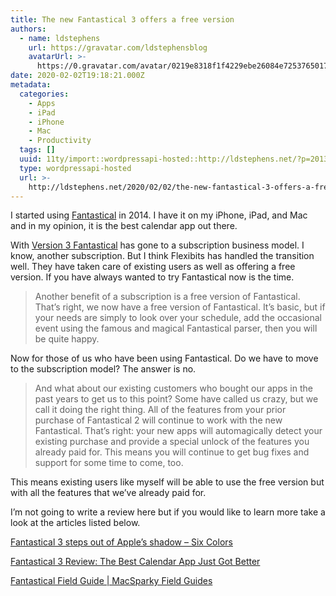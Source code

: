 ```yaml
---
title: The new Fantastical 3 offers a free version
authors:
  - name: ldstephens
    url: https://gravatar.com/ldstephensblog
    avatarUrl: >-
      https://0.gravatar.com/avatar/0219e8318f1f4229ebe26084e7253765017f43ca0c631be37dc6d0b8ad6e40a4?s=96&d=identicon&r=G
date: 2020-02-02T19:18:21.000Z
metadata:
  categories:
    - Apps
    - iPad
    - iPhone
    - Mac
    - Productivity
  tags: []
  uuid: 11ty/import::wordpressapi-hosted::http://ldstephens.net/?p=2013
  type: wordpressapi-hosted
  url: >-
    http://ldstephens.net/2020/02/02/the-new-fantastical-3-offers-a-free-version/
---
```

I started using [Fantastical](https://flexibits.com/fantastical) in 2014. I have it on my iPhone, iPad, and Mac and in my opinion, it is the best calendar app out there.

With [Version 3 Fantastical](https://flexibits.com/blog/2020/01/say-hello-to-the-new-fantastical-for-mac-ipad-iphone-and-apple-watch/) has gone to a subscription business model. I know, another subscription. But I think Flexibits has handled the transition well. They have taken care of existing users as well as offering a free version. If you have always wanted to try Fantastical now is the time.

> Another benefit of a subscription is a free version of Fantastical. That’s right, we now have a free version of Fantastical. It’s basic, but if your needs are simply to look over your schedule, add the occasional event using the famous and magical Fantastical parser, then you will be quite happy.

Now for those of us who have been using Fantastical. Do we have to move to the subscription model? The answer is no.

> And what about our existing customers who bought our apps in the past years to get us to this point? Some have called us crazy, but we call it doing the right thing. All of the features from your prior purchase of Fantastical 2 will continue to work with the new Fantastical. That’s right: your new apps will automagically detect your existing purchase and provide a special unlock of the features you already paid for. This means you will continue to get bug fixes and support for some time to come, too.

This means existing users like myself will be able to use the free version but with all the features that we’ve already paid for.

I’m not going to write a review here but if you would like to learn more take a look at the articles listed below.

[Fantastical 3 steps out of Apple’s shadow – Six Colors](https://sixcolors.com/post/2020/01/fantastical-3-steps-out-of-apples-shadow/)

[Fantastical 3 Review: The Best Calendar App Just Got Better](https://thesweetsetup.com/fantastical-review-calendar-app/#pricing)

[Fantastical Field Guide | MacSparky Field Guides](https://learn.macsparky.com/p/fantastical)